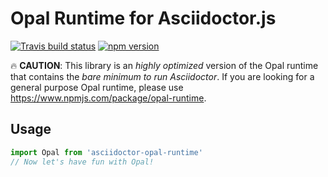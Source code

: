 # Opal Runtime for Asciidoctor.js

[![Travis build status](https://img.shields.io/travis/Mogztter/asciidoctor-opal-node-runtime/master.svg)](https://travis-ci.org/Mogztter/asciidoctor-opal-node-runtime)
[![npm version](http://img.shields.io/npm/v/asciidoctor-opal-runtime.svg)](https://www.npmjs.org/package/asciidoctor-opal-runtime)


:fire: **CAUTION**: This library is an _highly optimized_ version of the Opal runtime that contains the *bare minimum to run Asciidoctor*. If you are looking for a general purpose Opal runtime, please use https://www.npmjs.com/package/opal-runtime.

## Usage

```javascript
import Opal from 'asciidoctor-opal-runtime'
// Now let's have fun with Opal!
```
